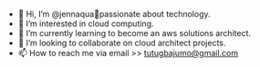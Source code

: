 - 👋 Hi, I’m @jennaqua🤗passionate about technology. 
- 👀 I’m interested in cloud computing.
- 🌱 I’m currently learning to become an aws solutions architect. 
- 💞️ I’m looking to collaborate on cloud architect projects.
- 📫 How to reach me via email >> tutugbajumo@gmail.com 

<!---
jennaqua/jennaqua is a ✨ special ✨ repository because its `README.md` (this file) appears on your GitHub profile.
You can click the Preview link to take a look at your changes.
--->
